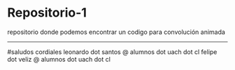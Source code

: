 # Repositorio-1
repositorio donde podemos encontrar un codigo para convolución animada
***
#saludos cordiales
leonardo dot santos @ alumnos dot uach dot cl
felipe dot veliz @ alumnos dot uach dot cl

